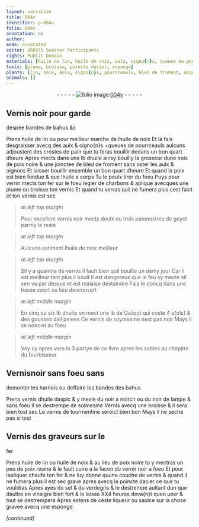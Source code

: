```yaml
---
layout: narrative
title: 004v
identifier: p-004v
folio: 004v
annotation: no
author:
mode: annotated
editor: GR8975 Seminar Participants
rights: Public Domain
materials: [huile de lin, huile de noix, aulx, oigno{n}s, queues de pourrceaulx, crostes de pain, huile, noix de poix noire, bled de froment, oignons, poix, fer, charbons, noir, patenostres, geyct, Galipot, gousses, ail, huile daspic, noir a noircir, noir de lampe, tourmentine, poix noire, poix resine, vernir noir, sel, verdegris, vinaigre]
tools: [plume, broisse, poincte dacier, esponge]
plants: [lin, noix, aulx, oigno{n}s, pourrceaulx, bled de froment, oignons, ail, aspic]
animals: []
---
```


<div class="folio" align="center">- - - - - <a href="http://gallica.bnf.fr/ark:/12148/btv1b10500001g/f14.image" target="_blank"><img src="https://cu-mkp.github.io/2017-workshop-edition/assets/photo-icon.png" alt="folio image: " style="display:inline-block; margin-bottom:-3px;"/>004v</a> - - - - - </div>  
  

## Vernis noir pour garde
 despee bandes de bahus &c

 
Prens <span class="m">huile de <span class="pa">lin</span></span> ou pour meilleur marche de l<span class="m">huile
 de <span class="pa">noix</span></span> Et la fais desgraisser avecq des <span class="m"><span class="pa">aulx</span></span> & <span class="m"><span class="pa">oigno{n}s</span></span> \+<span class="m">queues de<span class="pa"> pourrceaulx</span></span>
 aulcuns adjoustent des <span class="m">crostes de pain</span>
 que tu feras bouillir dedans un bon quart dheure
 Apres mects dans une lb d<span class="m">huile</span> ainsy bouilly la grosseur
 dune <span class="m">noix de poix noire</span> & une <span class="ms">joinctee</span> de <span class="m"><span class="pa">bled de froment</span></span>
 sans oster les <span class="m"><span class="pa">aulx</span></span> & <span class="m"><span class="pa">oignons</span></span> Et laisser bouillir ensemble
 un bon quart dheure Et quand la <span class="m">poix</span> est bien fondue
 & que l<span class="m">huile</span> a corps Tu le peulx tirer du foeu Puys
 pour vernir mects ton <span class="m">fer</span> sur le foeu legier de <span class="m">charbons</span>
 & aplique avecques une <span class="tl">plume</span> ou <span class="tl">broisse</span> ton vernis Et
 quand tu verras quil ne fumera plus cest faict et ton
 vernis est sec
 
> *at left top margin*
> 
>   Pour excellent vernis
 <span class="m">noir</span> mects deulx ou 
 trois <span class="m">patenostres</span> de
 <span class="m">geyct</span> parmy le reste
 
> *at left top margin*
> 
>   Aulcuns estiment l<span class="m">huile
 de <span class="pa">noix</span></span> meilleur
 
> *at left top margin*
> 
>   Sil y a quantite de
 vernis il fault bien
 quil bouille un demy jour Car il est
 meilleur tant plus il
 boult Il est dangereux
 que le feu sy mecte
 sil sen va par
 dessus et est malaise
 destaindre Fais
 le doncq dans une 
 <span class="env">basse court</span> ou <span class="env">lieu
 descouvert</span>
 
> *at left middle margin*
> 
>   En cinq ou six lb d<span class="m">huile</span>
 on mect une lb de <span class="m">Galipot</span>
 qui coste 4 s{ols} & des <span class="m">gousses</span>
 d<span class="m"><span class="pa">ail</span></span> pelees Ce vernis
 de soymesme nest pas
 noir Mays il se
 noircist au foeu
 
> *at left middle margin*
> 
>   Voy cy apres
 vers la 3 partye
 de ce livre apres les
 sables au chapitre
 du <span class="pro">fourbisseur</span>
 
 
  

## Vernis<span class="m">noir</span> sans foeu sans
 demonter les harnois ou deffaire
 les bandes des bahus

 
Prens vernis d<span class="m">huile d<span class="pa">aspic</span></span> & y mesle du <span class="m">noir a noircir</span>
 ou du <span class="m">noir de lampe</span> & sans foeu il se destrempe de soimesme
 Vernis avecq une broisse & il sera bien tost sec Le
 vernis de <span class="m">tourmentine</span> seroict bien bon Mays il ne seche pas si tost
 
 
  

## Vernis des <span class="pro">graveurs sur le
 fer</span>

 
Prens <span class="m">huile de <span class="pa">lin</span></span> ou <span class="m">huile de <span class="pa">noix</span></span> & au lieu de <span class="m">poix
 noire</span> tu y mectras un peu de <span class="m">poix resine</span> & le fault cuire
 a la facon du <span class="m">vernir noir</span> a foeu Et pour lapliquer
 chaufe ton <span class="m">fer</span> & ne luy donne quune couche de vernis
 & quand il ne fumera plus il est sec grave apres avecq
 la <span class="tl">poincte dacier</span> ce que tu vouldras Apres ayes du <span class="m">sel</span> &
 du <span class="m">verdegris</span> & le destrempe aultant dun que daultre
 en <span class="m">vinaigre</span> bien fort & le laisse XX4 heures deva{n}t
 quen user & tout se destrempera Apres estens de ceste
 liqueur ou saulce sur la chose gravee avecq une <span class="tl">esponge</span>
 
*[continued]*
 
